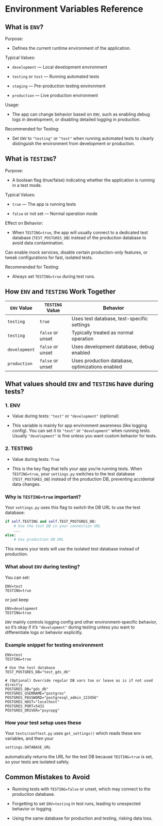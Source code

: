 # Environment Variables Reference

## What is `ENV`?

Purpose:  

- Defines the current runtime environment of the application.

Typical Values:

- `development` — Local development environment

- `testing` or `test` — Running automated tests

- `staging` — Pre-production testing environment

- `production` — Live production environment

Usage:

- The app can change behavior based on `ENV`, such as enabling debug logs in development, or disabling detailed logging in production.

Recommended for Testing:

- Set `ENV` to `"testing"` or `"test"` when running automated tests to clearly distinguish the environment from development or production.

## What is `TESTING`?

Purpose:

- A boolean flag (true/false) indicating whether the application is running in a test mode.

Typical Values:

- `true` — The app is running tests

- `false` or not set — Normal operation mode

Effect on Behavior:

- When `TESTING=true`, the app will usually connect to a dedicated test database (`TEST_POSTGRES_DB`) instead of the production database to avoid data contamination.

Can enable mock services, disable certain production-only features, or tweak configurations for fast, isolated tests.

Recommended for Testing:

- Always set `TESTING=true` during test runs.

## How `ENV` and `TESTING` Work Together

| `ENV` Value   | `TESTING` Value  | Behavior                                        |
| ------------- | ---------------- | ----------------------------------------------- |
| `testing`     | `true`           | Uses test database, test-specific settings      |
| `testing`     | `false` or unset | Typically treated as normal operation           |
| `development` | `false` or unset | Uses development database, debug enabled        |
| `production`  | `false` or unset | Uses production database, optimizations enabled |

## What values should `ENV` and `TESTING` have during tests?

### 1. ENV

- Value during tests: `"test"` or `"development"` (optional)

- This variable is mainly for app environment awareness (like logging config). You can set it to `"test"` or `"development"` when running tests. Usually `"development"` is fine unless you want custom behavior for tests.

### 2. TESTING

- Value during tests: `True`

- This is the key flag that tells your app you’re running tests. When `TESTING=true`, your `settings.py` switches to the test database (`TEST_POSTGRES_DB`) instead of the production DB, preventing accidental data changes.

### Why is `TESTING=true` important?

Your `settings.py` uses this flag to switch the DB URL to use the test database:

```python
if self.TESTING and self.TEST_POSTGRES_DB:
    # Use the test DB in your connection URL
    ...
else:
    # Use production DB URL
```

This means your tests will use the isolated test database instead of production.

### What about `ENV` during testing?

You can set:

```env
ENV=test
TESTING=true
```

or just keep

```env
ENV=development
TESTING=true
```

`ENV` mainly controls logging config and other environment-specific behavior, so it’s okay if it’s `"development"` during testing unless you want to differentiate logs or behavior explicitly.

### Example snippet for testing environment

```env
ENV=test
TESTING=true

# Use the test database
TEST_POSTGRES_DB="test_gds_db"

# (Optional) Override regular DB vars too or leave as is if not used directly
POSTGRES_DB="gds_db"
POSTGRES_USERNAME="postgres"
POSTGRES_PASSWORD="postgresql_admin_123456"
POSTGRES_HOST="localhost"
POSTGRES_PORT=5432
POSTGRES_DRIVER="psycopg"
```

### How your test setup uses these

Your `tests/conftest.py` uses `get_settings()` which reads these env variables, and then your

```python
settings.DATABASE_URL
```

automatically returns the URL for the test DB because `TESTING=true` is set, so your tests are isolated safely.

## Common Mistakes to Avoid

- Running tests with `TESTING=false` or unset, which may connect to the production database.

- Forgetting to set `ENV=testing` in test runs, leading to unexpected behavior or logging.

- Using the same database for production and testing, risking data loss.
